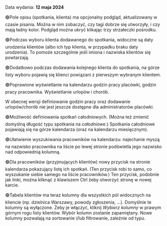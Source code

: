Data wydania: **12 maja 2024**

🟢Pole opisu (spotkania, klienta) ma opcjonalny podgląd, aktualizowany w czasie pisania. Można w nim zobaczyć,
czy tagi dobrze się utworzyły, i czy mają ładny kolor. Podgląd można ukryć klikając trzy strzałeczki pośrodku.

🟢Podczas wyboru klienta dodawanego do spotkania, widoczne są daty urodzenia klientów (albo ich typ klienta,
w przypadku braku daty urodzenia). To pomoże szczególnie jeśli imiona i nazwiska klientów się powtarzają.

🟢Dodatkowo podczas dodawania kolejnego klienta do spotkania, na górze listy wyboru pojawią się klienci
powiązani z pierwszym wybranym klientem.

🟢Poprawione wyświetlanie na kalendarzu godzin pracy placówki, godzin pracy pracownika. Wyświetlanie urlopów i chorób.

W obecnej wersji definiowanie godzin pracy oraz dodawanie urlopów/chorób nie jest jeszcze dostępne
dla administratorów placówki.

🟢Możliwość definiowania spotkań całodniowych. (Można też zmienić domyślną długość typu spotkania na _całodniowe_.)
Spotkania całodniowe pojawiają się na górze kalendarza (oraz na kalendarzu miesięcznym).

🟢Ułatwienie wyszukiwania pracowników na kalendarzu: najechanie myszą na nazwisko pracownika na liście
po lewej stronie podświetla jego nazwisko nad odpowiednią kolumną.

🟢Dla pracowników (przyjmujących klientów) nowy przycisk na stronie kalendarza pokazujący listę ich spotkań.
(Ten przycisk robi to samo, co wyszukanie siebie samego na liście pracowników.) Ten przycisk, podobnie jak linki,
można kliknąć z klawiszem Ctrl żeby otworzyć stronę w nowej karcie.

🟢Tabela klientów ma teraz kolumny dla wszystkich pól widocznych na kliencie (np. dzielnica Warszawy,
powody zgłoszenia, …). Domyślnie te kolumny są wyłączone. Żeby je włączyć, kliknij _Wybierz kolumny_
w prawym górnym rogu listy klientów. Wybór kolumn zostanie zapamiętany. Nowe kolumny pozwalają na sortowanie
i/lub filtrowanie, zależnie od typu.
